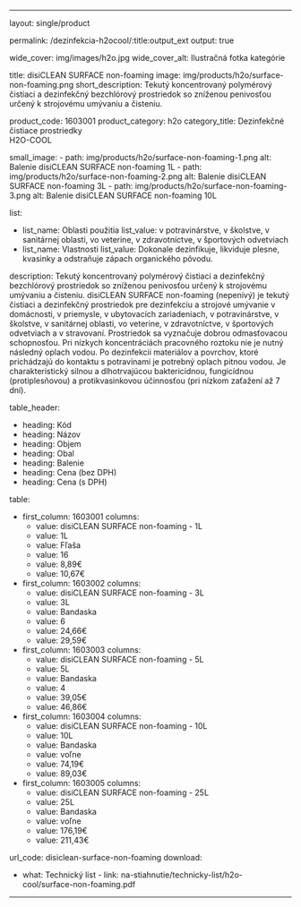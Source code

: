 --- 

layout: single/product

permalink: /dezinfekcia-h2ocool/:title:output_ext
output: true

wide_cover: img/images/h2o.jpg
wide_cover_alt: Ilustračná fotka kategórie

title: disiCLEAN SURFACE non-foaming
image: img/products/h2o/surface-non-foaming.png
short_description: Tekutý koncentrovaný polymérový čistiaci a dezinfekčný bezchlórový prostriedok so zníženou penivosťou určený k strojovému umývaniu a čisteniu.

product_code: 1603001
product_category: h2o
category_title: Dezinfekčné čistiace prostriedky <br> H2O-COOL

small_image:
    - path: img/products/h2o/surface-non-foaming-1.png
      alt: Balenie disiCLEAN SURFACE non-foaming 1L
    - path: img/products/h2o/surface-non-foaming-2.png
      alt: Balenie disiCLEAN SURFACE non-foaming 3L
    - path: img/products/h2o/surface-non-foaming-3.png
      alt: Balenie disiCLEAN SURFACE non-foaming 10L
 
list: 
  - list_name: Oblasti použitia
    list_value: v potravinárstve, v školstve, v sanitárnej oblasti, vo veterine, v zdravotníctve, v športových odvetviach
  - list_name: Vlastnosti
    list_value:  Dokonale dezinfikuje, likviduje plesne, kvasinky a odstraňuje zápach organického pôvodu.
 

description: Tekutý koncentrovaný polymérový čistiaci a dezinfekčný bezchlórový prostriedok so zníženou penivosťou určený k strojovému umývaniu a čisteniu. disiCLEAN SURFACE non-foaming (nepenivý) je tekutý čistiaci a dezinfekčný prostriedok pre dezinfekciu a strojové umývanie v domácnosti, v priemysle, v ubytovacích zariadeniach, v potravinárstve, v školstve, v sanitárnej oblasti, vo veterine, v zdravotníctve, v športových odvetviach a v stravovaní. Prostriedok sa vyznačuje dobrou odmasťovacou schopnosťou. Pri nízkych koncentráciách pracovného roztoku nie je nutný následný oplach vodou. Po dezinfekcii materiálov a povrchov, ktoré prichádzajú do kontaktu s potravinami je potrebný oplach pitnou vodou. Je charakteristický silnou a dlhotrvajúcou baktericídnou, fungicídnou (protiplesňovou) a protikvasinkovou účinnosťou (pri nízkom zaťažení až 7 dní).


table_header:
  - heading: Kód
  - heading: Názov
  - heading: Objem
  - heading: Obal
  - heading: Balenie
  - heading: Cena (bez DPH)
  - heading: Cena (s DPH)

table:
  - first_column: 1603001 
    columns: 
      - value: disiCLEAN SURFACE non-foaming - 1L
      - value: 1L
      - value: Fľaša 
      - value: 16 
      - value: 8,89€
      - value: 10,67€
  - first_column: 1603002 
    columns: 
      - value: disiCLEAN SURFACE non-foaming - 3L
      - value: 3L
      - value: Bandaska 
      - value: 6 
      - value: 24,66€
      - value: 29,59€
  - first_column: 1603003 
    columns: 
      - value: disiCLEAN SURFACE non-foaming - 5L
      - value: 5L
      - value: Bandaska 
      - value: 4 
      - value: 39,05€
      - value: 46,86€
  - first_column: 1603004 
    columns: 
      - value: disiCLEAN SURFACE non-foaming - 10L
      - value: 10L
      - value: Bandaska 
      - value: voľne 
      - value: 74,19€
      - value: 89,03€
  - first_column: 1603005 
    columns: 
      - value: disiCLEAN SURFACE non-foaming - 25L
      - value: 25L
      - value: Bandaska 
      - value: voľne 
      - value: 176,19€
      - value: 211,43€

url_code: disiclean-surface-non-foaming
download:
  - what: Technický list - 
    link: na-stiahnutie/technicky-list/h2o-cool/surface-non-foaming.pdf

---